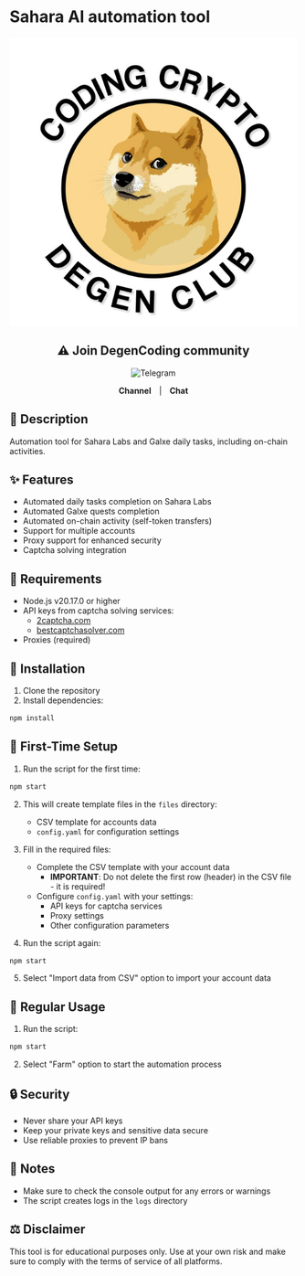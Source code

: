 # Sahara AI automation tool

<div align="center">
  <img src="image.png" alt="Sahara AI">  
</div>

<div align="center">
  <h2>⚠️ Join DegenCoding сommunity</h2>
  <img width="100" src="https://img.icons8.com/?size=100&id=oWiuH0jFiU0R&format=png&color=000000" alt="Telegram">
  <p>
    <a href="https://t.me/+MRQx4biy9z02YjNi" style="text-decoration: none; margin: 0 10px;">
      <strong>Channel</strong>
    </a>
    |
    <a href="https://t.me/+mYi2OvPW8I01Y2Yy" style="text-decoration: none; margin: 0 10px;">
      <strong>Chat</strong>
    </a>
  </p>
</div>


## 📝 Description
Automation tool for Sahara Labs and Galxe daily tasks, including on-chain activities.

## ✨ Features

- Automated daily tasks completion on Sahara Labs
- Automated Galxe quests completion
- Automated on-chain activity (self-token transfers)
- Support for multiple accounts
- Proxy support for enhanced security
- Captcha solving integration

## 🔧 Requirements

- Node.js v20.17.0 or higher
- API keys from captcha solving services:
  - [2captcha.com](https://2captcha.com/)
  - [bestcaptchasolver.com](https://bestcaptchasolver.com/)
- Proxies (required)

## 🚀 Installation

1. Clone the repository
2. Install dependencies:
```bash
npm install
```

## 🔰 First-Time Setup

1. Run the script for the first time:
```bash
npm start
```

2. This will create template files in the `files` directory:
   - CSV template for accounts data
   - `config.yaml` for configuration settings

3. Fill in the required files:
   - Complete the CSV template with your account data
     - **IMPORTANT**: Do not delete the first row (header) in the CSV file - it is required!
   - Configure `config.yaml` with your settings:
     - API keys for captcha services
     - Proxy settings
     - Other configuration parameters

4. Run the script again:
```bash
npm start
```

5. Select "Import data from CSV" option to import your account data

## 💫 Regular Usage

1. Run the script:
```bash
npm start
```

2. Select "Farm" option to start the automation process

## 🔒 Security

- Never share your API keys
- Keep your private keys and sensitive data secure
- Use reliable proxies to prevent IP bans

## 📌 Notes

- Make sure to check the console output for any errors or warnings
- The script creates logs in the `logs` directory

## ⚖️ Disclaimer

This tool is for educational purposes only. Use at your own risk and make sure to comply with the terms of service of all platforms.

